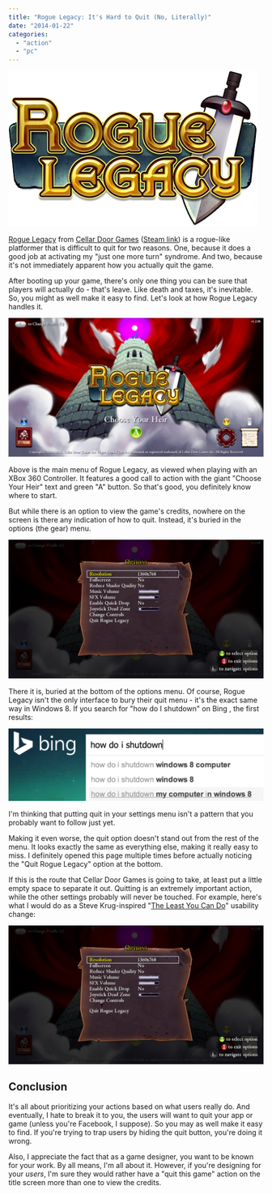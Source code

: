 ```yaml
---
title: "Rogue Legacy: It's Hard to Quit (No, Literally)"
date: "2014-01-22"
categories: 
  - "action"
  - "pc"
---
```


![Rogue_Legacy_logo](images/Rogue_Legacy_logo.png)

[Rogue Legacy](https://en.wikipedia.org/wiki/Rogue_Legacy) from [Cellar Door Games](http://cellardoorgames.com/) ([Steam link](http://store.steampowered.com/app/241600/)) is a rogue-like platformer that is difficult to quit for two reasons. One, because it does a good job at activating my "just one more turn" syndrome. And two, because it's not immediately apparent how you actually quit the game.

After booting up your game, there's only one thing you can be sure that players will actually do - that's leave. Like death and taxes, it's inevitable. So, you might as well make it easy to find. Let's look at how Rogue Legacy handles it.

![title](images/title.png)

Above is the main menu of Rogue Legacy, as viewed when playing with an XBox 360 Controller. It features a good call to action with the giant "Choose Your Heir" text and green "A" button. So that's good, you definitely know where to start.

But while there is an option to view the game's credits, nowhere on the screen is there any indication of how to quit. Instead, it's buried in the options (the gear) menu.

![options screen](images/options-screen.png)

There it is, buried at the bottom of the options menu. Of course, Rogue Legacy isn't the only interface to bury their quit menu - it's the exact same way in Windows 8. If you search for "how do I shutdown" on Bing , the first results:

![how do i shutdown](images/how-do-i-shutdown.png)

I'm thinking that putting quit in your settings menu isn't a pattern that you probably want to follow just yet.

Making it even worse, the quit option doesn't stand out from the rest of the menu. It looks exactly the same as everything else, making it really easy to miss. I definitely opened this page multiple times before actually noticing the "Quit Rogue Legacy" option at the bottom.

If this is the route that Cellar Door Games is going to take, at least put a little empty space to separate it out. Quitting is an extremely important action, while the other settings probably will never be touched. For example, here's what I would do as a Steve Krug-inspired "[The Least You Can Do](http://www.tributemedia.com/blog/andy-harl/steve-krug-least-you-can-do-about-usability)" usability change:

![options screen - my edit](images/options-screen-my-edit.png)

## Conclusion

It's all about prioritizing your actions based on what users really do. And eventually, I hate to break it to you, the users will want to quit your app or game (unless you're Facebook, I suppose). So you may as well make it easy to find. If you're trying to trap users by hiding the quit button, you're doing it wrong.

Also, I appreciate the fact that as a game designer, you want to be known for your work. By all means, I'm all about it. However, if you're designing for your _users_, I'm sure they would rather have a "quit this game" action on the title screen more than one to view the credits.
